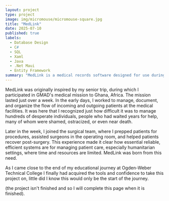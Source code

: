 ```yaml
---
layout: project
type: project
image: img/micromouse/micromouse-square.jpg
title: "MedLink"
date: 2025-07-10
published: true
labels:
  - Database Design
  - C#
  - SQL
  - Xaml
  - Java
  - .Net Maui
  - Entity Framework
summary: "MedLink is a medical records software designed for use during GMAD's medical missions to Ghana, Africa. Its purpose is to organize and streamline patient data, ensuring the people of Ghana receive the treatment they need."
---
```


MedLink was originally inspired by my senior trip, during which I participated in GMAD's medical mission to Ghana, Africa. The mission lasted just over a week. In the early days, I worked to manage, document, and organize the flow of incoming and outgoing patients at the medical facilities. It was here that I recognized just how difficult it was to manage hundreds of desperate individuals, people who had waited years for help, many of whom were shamed, ostracized, or even near death.

Later in the week, I joined the surgical team, where I prepped patients for procedures, assisted surgeons in the operating room, and helped patients recover post-surgery. This experience made it clear how essential reliable, efficient systems are for managing patient care, especially humanitarian settings, where time and resources are limited. MedLink was born from this need.

As I came close to the end of my educational journey at Ogden-Weber Technical College I finally had acquired the tools and confidence to take this project on, little did I know this would only be the start of the journey.  

(the project isn't finished and so I will complete this page when it is finished). 
